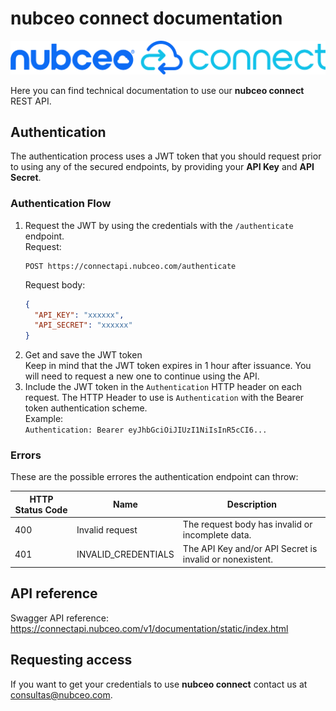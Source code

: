 # **nubceo connect** documentation

![nubceo connect](https://raw.githubusercontent.com/nubceo/nubceo-connect-doc/master/nubceo_connect_logo_1024w.png)

Here you can find technical documentation to use our **nubceo connect** REST API.

## Authentication

The authentication process uses a JWT token that you should request prior to using any of the secured endpoints, by providing your **API Key** and **API Secret**.

### Authentication Flow
  
1. Request the JWT by using the credentials with the `/authenticate` endpoint.  
   Request:
   ```
   POST https://connectapi.nubceo.com/authenticate
   ```
   Request body:
   ```json
   {
     "API_KEY": "xxxxxx",
     "API_SECRET": "xxxxxx"
   }
   ```
2. Get and save the JWT token  
   Keep in mind that the JWT token expires in 1 hour after issuance. You will need to request a new one to continue using the API.
3. Include the JWT token in the `Authentication` HTTP header on each request.
   The HTTP Header to use is `Authentication` with the Bearer token authentication scheme.  
   Example:  
   `Authentication: Bearer eyJhbGciOiJIUzI1NiIsInR5cCI6...`

### Errors

These are the possible errores the authentication endpoint can throw:

| HTTP Status Code  | Name  | Description  |
| ------------- | ------------- | ------------- |
| 400  | Invalid request | The request body has invalid or incomplete data. |
| 401  | INVALID_CREDENTIALS | The API Key and/or API Secret is invalid or nonexistent. |

## API reference

Swagger API reference:  
https://connectapi.nubceo.com/v1/documentation/static/index.html


## Requesting access

If you want to get your credentials to use **nubceo connect** contact us at consultas@nubceo.com.
